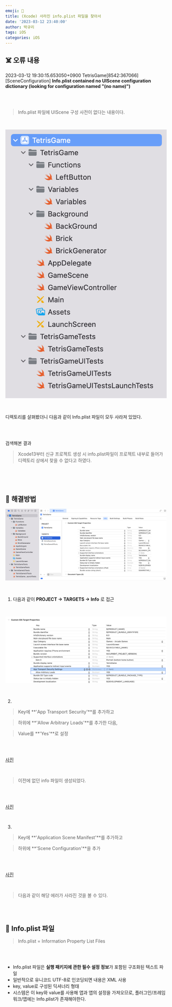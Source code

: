 ```yaml
---
emoji: 🚫
title: (Xcode) 사라진 info.plist 파일을 찾아서
date: '2023-03-12 23:40:00'
author: 박규리
tags: iOS
categories: iOS
---
```


## ☠️ 오류 내용

2023-03-12 19:30:15.653050+0900 TetrisGame[8542:367066] [SceneConfiguration] **Info.plist contained no UIScene configuration dictionary (looking for configuration named "(no name)")**

</br>
</br>

> Info.plist 파일에 UIScene 구성 사전이 없다는 내용이다. </br>
</br>

![사진](./Functions.png)

</br>

디렉토리를 살펴봤더니 다음과 같이 Info.plist 파일이 모두 사라져 있었다.

</br>
</br>

검색해본 결과 </br>
> Xcode13부터 신규 프로젝트 생성 시 info.plist파일이 프로젝트 내부로 들어가 디렉토리 상에서 찾을 수 없다고 하였다.

</br>
</br>
</br>

## 🔎 해결방법

![사진](./2.png)

</br>

1.  다음과 같이 **PROJECT -> TARGETS -> Info** 로 접근 </br>

</br>

![사진](./3.png)

</br>

2. 


> Key에 **'App Transport Security'**를 추가하고 </br>

> 하위에 **'Allow Arbitrary Loads'**를 추가한 다음, </br>

> Value를 **'Yes'**로 설정

</br>
</br>

[사진](./4.png)

</br>

> 이전에 없던 info 파일이 생성되었다.

</br>
</br>

[사진](./5.png)

</br>

3. 

> Key에 **'Application Scene Manifest'**를 추가하고 </br>

> 하위에 **'Scene Configuration'**을 추가

</br>
</br>

[사진](./result.png)

</br>

> 다음과 같이 해당 에러가 사라진 것을 볼 수 있다.

</br>
</br>

## 🧠 Info.plist 파일

> Info.plist = Information Property List Files 

</br>
</br>

* Info.plist 파일은 **실행 패키지에 관한 필수 설정 정보**가 포함된 구조화된 텍스트 파일
* 일반적으로 유니코드 UTF-8로 인코딩되면 내용은 XML 사용
* key, value로 구성된 딕셔너리 형태
* 시스템은 이 key와 value를 사용해 앱과 앱의 설정을 가져오므로, 플러그인/프레임워크/앱에는 Info.plist가 존재해야한다.

</br>
</br>


```toc
```